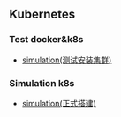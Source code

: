 ## Kubernetes

[//]: # (### basic)

[//]: # (* [kind_cluster]&#40;kind.cluster.md&#41;)

[//]: # (* [basic-components]&#40;basic/README.md&#41;)

[//]: # (* [software]&#40;software/README.md&#41;)

[//]: # (* [storage]&#40;storage/README.md&#41;)

[//]: # (* [monitor]&#40;monitor/README.md&#41;)

[//]: # ()
[//]: # (### share)

[//]: # (* [kubernetes]&#40;share/kubernetes.md&#41;)

[//]: # (### install)
[//]: # (* [k8s-1.25.6]&#40;install/k8s_1.25.6/README.md&#41;)

[//]: # (* [kubespray-230926]&#40;install/kubespray-230926/README.md&#41;)

[//]: # (* [kubespray-offline-231009]&#40;install/kubespray-offline-231009/README.md&#41;)

[//]: # (* [nebula-231129]&#40;install/nebula-231129/README.md&#41;)

###  Test docker&k8s
* [simulation(测试安装集群)](install/simulation-231121/README.md)

### Simulation k8s
* [simulation(正式搭建)](install/simulation-231129/README.md)

[//]: # (## other)

[//]: # (* [kubernetes binary tools]&#40;binary_tools.md&#41;)

[//]: # (* [commands]&#40;commands.md&#41;)

[//]: # (* [k8s CNI]&#40;resources/cni.md&#41;)

